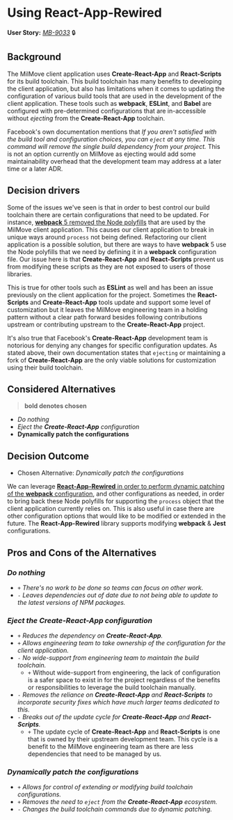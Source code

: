 # Using React-App-Rewired

**User Story:** *[MB-9033](https://dp3.atlassian.net/browse/MB-9033)* :lock:

## Background

The MilMove client application uses **Create-React-App** and **React-Scripts**
for its build toolchain. This build toolchain has many benefits to developing
the client application, but also has limitations when it comes to updating
the configuration of various build tools that are used in the development of
the client application. These tools such as **webpack**, **ESLint**, and
**Babel** are configured with pre-determined configurations that are
in-accessible without *ejecting* from the **Create-React-App** toolchain.

Facebook's own documentation mentions that *If you aren't satisfied with the
build tool and configuration choices, you can `eject` at any time. This command
will remove the single build dependency from your project.* This is not an
option currently on MilMove as ejecting would add some maintainability overhead
that the development team may address at a later time or a later ADR.

## Decision drivers

Some of the issues we've seen is that in order to best control our build
toolchain there are certain configurations that need to be updated. For
instance, [**webpack** 5 removed the Node polyfills][wp5-migrate] that are used
by the MilMove client application. This causes our client application to break
in unique ways around `process` not being defined. Refactoring our client
application is a possible solution, but there are ways to have **webpack** 5 use
the Node polyfills that we need by defining it in a **webpack** configuration
file. Our issue here is that **Create-React-App** and **React-Scripts** prevent
us from modifying these scripts as they are not exposed to users of those
libraries.

[wp5-migrate]:
https://webpack.js.org/migrate/5/#run-a-single-build-and-follow-advice

This is true for other tools such as **ESLint** as well and has been an issue
previously on the client application for the project. Sometimes the
**React-Scripts** and **Create-React-App** tools update and support some level
of customization but it leaves the MilMove engineering team in a holding pattern
without a clear path forward besides following contributions upstream or
contributing upstream to the **Create-React-App** project.

It's also true that Facebook's **Create-React-App** development team is
notorious for denying any changes for specific configuration updates. As stated
above, their own documentation states that `ejecting` or maintaining a fork of
**Create-React-App** are the only viable solutions for customization using their
build toolchain.

## Considered Alternatives

> **bold denotes chosen**

* *Do nothing*
* *Eject the **Create-React-App** configuration*
* **Dynamically patch the configurations**

## Decision Outcome

* Chosen Alternative: *Dynamically patch the configurations*

We can leverage [**React-App-Rewired** in order to perform dynamic patching of
the **webpack** configuration][gh-rar], and other configurations as needed, in
order to bring back these Node polyfills for supporting the `process` object
that the client application currently relies on. This is also useful in case
there are other configuration options that would like to be modified or extended
in the future. The **React-App-Rewired** library supports modifying **webpack**
& **Jest** configurations.

[gh-rar]: https://github.com/timarney/react-app-rewired

## Pros and Cons of the Alternatives

### *Do nothing*

* `+` *There's no work to be done so teams can focus on other work.*
* `-` *Leaves dependencies out of date due to not being able to update to the
  latest versions of NPM packages.*

### *Eject the **Create-React-App** configuration*

* `+` *Reduces the dependency on **Create-React-App**.*
* `+` *Allows engineering team to take ownership of the configuration for the
  client application.*
* `-` *No wide-support from engineering team to maintain the build toolchain.*
  * `+` Without wide-support from engineering, the lack of configuration is a safer
  space to exist in for the project regardless of the benefits or
  responsibilities to leverage the build toolchain manually.
* `-` *Removes the reliance on **Create-React-App** and **React-Scripts** to
  incorporate security fixes which have much larger teams dedicated to this.*
* `-` *Breaks out of the update cycle for **Create-React-App** and
  **React-Scripts**.*
  * `+` The update cycle of **Create-React-App** and **React-Scripts** is one that
  is owned by their upstream development team. This cycle is a benefit to the
  MilMove engineering team as there are less dependencies that need to be
  managed by us.

### *Dynamically patch the configurations*

* `+` *Allows for control of extending or modifying build toolchain
  configurations.*
* `+` *Removes the need to `eject` from the **Create-React-App** ecosystem.*
* `-` *Changes the build toolchain commands due to dynamic patching.*
